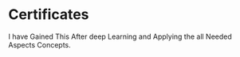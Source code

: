 # Certificates
I have Gained This After deep Learning and Applying the all Needed Aspects Concepts.
